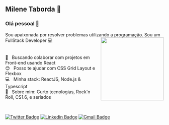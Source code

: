 ## Milene Taborda 💜

### Olá pessoal 👋
Sou apaixonada por resolver problemas utilizando a programação.
Sou um FullStack Developer :computer:
<img align='right' src='https://media1.tenor.com/images/841aeb9f113999616d097b414c539dfd/tenor.gif?itemid=5368357' width='200'>

 <br/> :purple_heart: &nbsp; Buscando colaborar com projetos em Front-end usando React
 <br/> :blush: &nbsp; Posso te ajudar com CSS Grid Layout e Flexbox
 <br/> :computer: &nbsp; Minha stack: ReactJS, Node.js & Typescript
 <br/> 💬  &nbsp; Sobre mim: Curto tecnologias, Rock'n Roll, CS1.6, e seriados
 <br/>
 <br/>
 
## 
<a href="https://twitter.com/MileneTaborda"><img alt="Twitter Badge" src="https://img.shields.io/badge/-@MileneTaborda-6633cc?style=flat-square&labelColor=6633cc&logo=twitter&logoColor=white&link=https://twitter.com/MileneTaborda"/></a>
<a href="https://www.linkedin.com/in/milene-taborda/"><img alt="Linkedin Badge" src="https://img.shields.io/badge/-Milene%20Taborda-6633cc?style=flat-square&logo=Linkedin&logoColor=white&link=https://www.linkedin.com/in/milene-taborda/"/></a>
<a href="mailto:milenetaborda1@outlook.com"><img alt="Gmail Badge" src="https://img.shields.io/badge/-milenetaborda1@outlook.com-6633cc?style=flat-square&logo=Gmail&logoColor=white&link=mailto:milenetaborda1@outlook.com"/></a>
